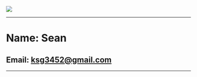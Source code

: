 <img src="https://capsule-render.vercel.app/api?type=waving&color=timeAuto&height=200&section=header&text=Sean%20Library&fontSize=50" />

---
# Name: Sean
## Email: ksg3452@gmail.com
---
